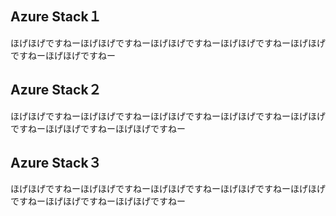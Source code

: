 ## Azure Stack１

ほげほげですねーほげほげですねーほげほげですねーほげほげですねーほげほげですねーほげほげですねー

## Azure Stack２

ほげほげですねーほげほげですねーほげほげですねーほげほげですねーほげほげですねーほげほげですねーほげほげですねー

## Azure Stack３

ほげほげですねーほげほげですねーほげほげですねーほげほげですねーほげほげですねーほげほげですねーほげほげですねー